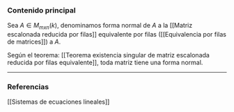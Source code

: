 ### Contenido principal

Sea $A \in M_{mxn} (k)$, denominamos forma normal de $A$ a la [[Matriz escalonada reducida por filas]] equivalente por filas ([[Equivalencia por filas de matrices]]) a $A$.

Según el teorema: [[Teorema existencia singular de matriz escalonada reducida por filas equivalente]], toda matriz tiene una forma normal.

--- 
### Referencias
[[Sistemas de ecuaciones lineales]]